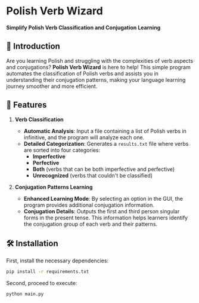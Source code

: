 # Polish Verb Wizard

**Simplify Polish Verb Classification and Conjugation Learning**

## 📖 Introduction

Are you learning Polish and struggling with the complexities of verb aspects and conjugations? **Polish Verb Wizard** is here to help! This simple program automates the classification of Polish verbs and assists you in understanding their conjugation patterns, making your language learning journey smoother and more efficient.

## 🚀 Features

1. **Verb Classification**

   - **Automatic Analysis**: Input a file containing a list of Polish verbs in infinitive, and the program will analyze each one.
   - **Detailed Categorization**: Generates a `results.txt` file where verbs are sorted into four categories:
     - **Imperfective**
     - **Perfective**
     - **Both** (verbs that can be both imperfective and perfective)
     - **Unrecognized** (verbs that couldn't be classified)

2. **Conjugation Patterns Learning**

   - **Enhanced Learning Mode**: By selecting an option in the GUI, the program provides additional conjugation information.
   - **Conjugation Details**: Outputs the first and third person singular forms in the present tense. This information helps learners identify the conjugation group of each verb and their patterns.

## 🛠 Installation

First, install the necessary dependencies:

```bash
pip install -r requirements.txt
```
Second, proceed to execute:
```bash
python main.py
```
